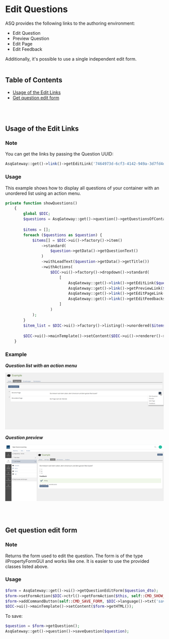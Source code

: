 # Edit Questions

ASQ provides the following links to the authoring environment:
* Edit Question
* Preview Question
* Edit Page
* Edit Feedback

Additionally, it's possible to use a single independent edit form.
<br>
<br>


## Table of Contents

- [Usage of the Edit Links](#usage-of-the-edit-links)
- [Get question edit form](#get-question-edit-form)
    
<br>
<br>


## Usage of the Edit Links

### Note

You can get the links by passing the Question UUID:
```php
AsqGateway::get()->link()->getEditLink('7464973d-6cf3-4142-949a-3d7fd4d48169')
```

### Usage
This example shows how to display all questions of your container with an unordered list using an action menu.
```php
private function showQuestions()
    {
        global $DIC;
        $questions = AsqGateway::get()->question()->getQuestionsOfContainer($this->object->getId());

        $items = [];
        foreach ($questions as $question) {
            $items[] = $DIC->ui()->factory()->item()
                ->standard(
                    $question->getData()->getQuestionText()
                )
                ->withLeadText($question->getData()->getTitle())
                ->withActions(
                    $DIC->ui()->factory()->dropdown()->standard(
                        [
                            AsqGateway::get()->link()->getEditLink($question->getId()),
                            AsqGateway::get()->link()->getPreviewLink($question->getId()),
                            AsqGateway::get()->link()->getEditPageLink($question->getId()),
                            AsqGateway::get()->link()->getEditFeedbacksLink($question->getId())
                        ]
                    )
            );
        }
        $item_list = $DIC->ui()->factory()->listing()->unordered($items);

        $DIC->ui()->mainTemplate()->setContent($DIC->ui()->renderer()->render($item_list));
    }
```
### Example
***Question list with an action menu***

![](asq_edit_question.png)

***Question preview***

![](asq_preview_question.png)
    
<br>
<br>


## Get question edit form

### Note
Returns the form used to edit the question. The form is of the type ilPropertyFormGUI and works like one.
It is easier to use the provided classes listed above.

### Usage
```php
$form = AsqGateway::get()->ui()->getQuestionEditForm($question_dto);
$form->setFormAction($DIC->ctrl()->getFormAction($this, self::CMD_SHOW_FORM));
$form->addCommandButton(self::CMD_SAVE_FORM, $DIC->language()->txt('save'));
$DIC->ui()->mainTemplate()->setContent($form->getHTML());
```

To save:

```php
$question = $form->getQuestion();
AsqGateway::get()->question()->saveQuestion($question);
```